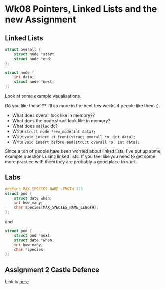 # Wk08 Pointers, Linked Lists and the new Assignment

## Linked Lists

```c
struct overall {
    struct node *start;
    struct node *end;
};

struct node {
    int data;
    struct node *next;
};
```

Look at some example visualisations.

Do you like these ?? I'll do more in the next few weeks if people like them :).

- What does overall look like in memory??
- What does the node struct look like in memory?
- What does `malloc` do?
- Write `struct node *new_node(int data);`
- Write `void insert_at_front(struct overall *o, int data);`
- Write `void insert_before_end(struct overall *o, int data);`

Since a ton of people have been worried about linked lists, I've put up some example questions using linked lists.  If you feel like you need to get some more practice with them they are probably a good place to start.

## Labs

```c
#define MAX_SPECIES_NAME_LENGTH 128
struct pod {
    struct date when;
    int how_many;
    char species[MAX_SPECIES_NAME_LENGTH];
};
```

and

```c
struct pod {
    struct pod *next;
    struct date *when;
    int how_many;
    char *species;
};
```

## Assignment 2 Castle Defence

Link is [here](https://cgi.cse.unsw.edu.au/~cs1511/19T2/assignments/ass2/index.html)

